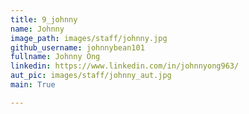 ```yaml
---
title: 9_johnny
name: Johnny
image_path: images/staff/johnny.jpg
github_username: johnnybean101
fullname: Johnny Ong
linkedin: https://www.linkedin.com/in/johnnyong963/
aut_pic: images/staff/johnny_aut.jpg
main: True

---
```

